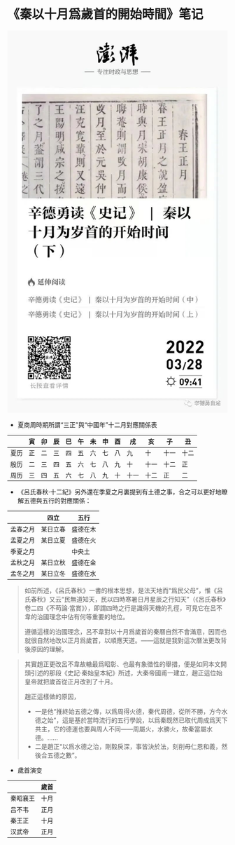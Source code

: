 # 《秦以十月爲歲首的開始時間》笔记

![day](img/day.jpeg)

- 夏商周時期所謂“三正”與“中國年”十二月對應關係表

| | 寅 | 卯 | 辰 | 巳 | 午 | 未 | 申 | 酉 | 戌 | 亥 | 子 | 丑 |
|---|---|---|---|---|---|---|---|---|---|---|---|---|
| 夏历 | 正 | 二 | 三 | 四 | 五 | 六 | 七 | 八 | 九 | 十 | 十一 | 十二 |
| 殷历 | 二 | 三 | 四 | 五 | 六 | 七 | 八 | 九 | 十 | 十一 | 十二 | 正 |
| 周历 | 三 | 四 | 五 | 六 | 七 | 八 | 九 | 十 | 十一 | 十二 | 正 | 二 |


- 《呂氏春秋·十二紀》另外還在季夏之月裏提到有土德之事，合之可以更好地瞭解五德與五行的對應關係：

|  | 四立 | 五行 |
| ------- | ------- | ------- |
| 孟春之月 | 某日立春 | 盛德在木 |
| 孟夏之月 | 某日立夏 | 盛德在火 |
| 季夏之月 |         | 中央土  |
| 孟秋之月 | 某日立秋 | 盛德在金 |
| 孟冬之月 | 某日立冬 | 盛德在水 |

> 如前所述，《呂氏春秋》一書的根本思想，是法天地而“爲民父母”，惟《呂氏春秋》又云“民無道知天，民以四時寒暑日月星辰之行知天”（《呂氏春秋》卷二四《不苟論·當賞》），即謂四時之行是識得天機的孔徑，可見它在呂不韋的治國理念中佔有何等重要的地位。
> 
> 遵循這樣的治國理念，呂不韋對以十月爲歲首的秦曆自然不會滿意，因而也就很自然地改以正月爲歲首，以順應天道。——這就是我對這次曆法更改背後原因的理解。

> 其實趙正更改呂不韋故轍最爲昭彰、也最有象徵性的舉措，便是如同本文開頭引述的那段《史記·秦始皇本紀》所述，大秦帝國甫一建立，趙正這位始皇帝就把歲首從正月改到了十月。
> 
> 趙正這樣做的原因，
> - 一是他“推終始五德之傳，以爲周得火德，秦代周德，從所不勝，方今水德之始”，這是基於當時流行的五行學說，以爲秦既然已取代周成爲天下共主，它的德運也要與周人不同——周屬火，水勝火，故秦當屬水德。......
> - 二是趙正“以爲水德之治，剛毅戾深，事皆決於法，刻削毋仁恩和義，然後合五德之數”。

- 歲首演变

| | 歲首 |
|------- | ------- |
| 秦昭襄王 | 十月 |
| 吕不韦 | 正月 |
| 秦王正 | 十月 |
| 汉武帝 | 正月 |